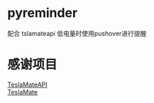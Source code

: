 # pyreminder
配合 tslamateapi 低电量时使用pushover进行提醒


# 感谢项目
[TeslaMateAPI](https://github.com/tobiasehlert/teslamateapi)
<br>
[TeslaMate](https://github.com/adriankumpf/teslamate)

